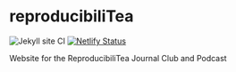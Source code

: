 # reproducibiliTea

![Jekyll site CI](https://github.com/mjaquiery/reproducibiliTea/workflows/Jekyll%20site%20CI/badge.svg)
[![Netlify Status](https://api.netlify.com/api/v1/badges/73c3eba3-53fc-4a64-ad95-d15c930a02c7/deploy-status)](https://app.netlify.com/sites/reproducibilitea/deploys)

Website for the ReproducibiliTea Journal Club and Podcast
